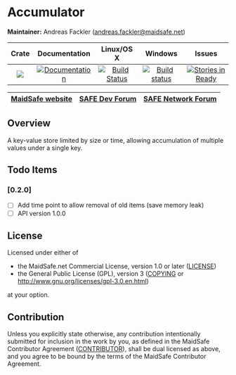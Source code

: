 # Accumulator

**Maintainer:** Andreas Fackler (andreas.fackler@maidsafe.net)

|Crate|Documentation|Linux/OS X|Windows|Issues|
|:---:|:-----------:|:--------:|:-----:|:----:|
|[![](http://meritbadge.herokuapp.com/accumulator)](https://crates.io/crates/accumulator)|[![Documentation](https://docs.rs/accumulator/badge.svg)](https://docs.rs/accumulator)|[![Build Status](https://travis-ci.org/maidsafe/accumulator.svg?branch=master)](https://travis-ci.org/maidsafe/accumulator)|[![Build status](https://ci.appveyor.com/api/projects/status/1imtexgsshnpxnvn/branch/master?svg=true)](https://ci.appveyor.com/project/MaidSafe-QA/accumulator/branch/master)|[![Stories in Ready](https://badge.waffle.io/maidsafe/accumulator.png?label=ready&title=Ready)](https://waffle.io/maidsafe/accumulator)|

| [MaidSafe website](https://maidsafe.net) | [SAFE Dev Forum](https://forum.safedev.org) | [SAFE Network Forum](https://safenetforum.org) |
|:----------------------------------------:|:-------------------------------------------:|:----------------------------------------------:|

## Overview

A key-value store limited by size or time, allowing accumulation of multiple values under a single key.

## Todo Items

### [0.2.0]
- [ ] Add time point to allow removal of old items (save memory leak)
- [ ] API version 1.0.0

## License

Licensed under either of

* the MaidSafe.net Commercial License, version 1.0 or later ([LICENSE](LICENSE))
* the General Public License (GPL), version 3 ([COPYING](COPYING) or http://www.gnu.org/licenses/gpl-3.0.en.html)

at your option.

## Contribution

Unless you explicitly state otherwise, any contribution intentionally submitted for inclusion in the
work by you, as defined in the MaidSafe Contributor Agreement ([CONTRIBUTOR](CONTRIBUTOR)), shall be
dual licensed as above, and you agree to be bound by the terms of the MaidSafe Contributor Agreement.
